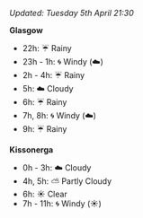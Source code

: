 *Updated: Tuesday 5th April 21:30*

**Glasgow**

* 22h: :umbrella: Rainy
* 23h - 1h: :cyclone: Windy (:cloud:)
* 2h - 4h: :umbrella: Rainy
* 5h: :cloud: Cloudy
* 6h: :umbrella: Rainy
* 7h, 8h: :cyclone: Windy (:cloud:)
* 9h: :umbrella: Rainy

**Kissonerga**

* 0h - 3h: :cloud: Cloudy
* 4h, 5h: :partly_sunny: Partly Cloudy
* 6h: :sunny: Clear
* 7h - 11h: :cyclone: Windy (:sunny:)
